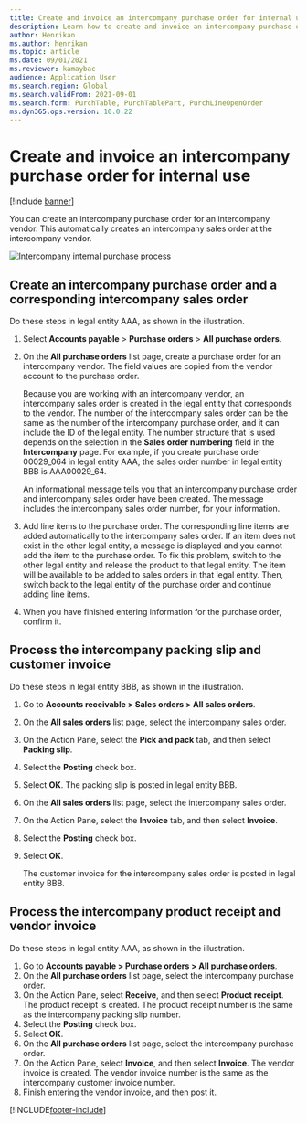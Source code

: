 ```yaml
---
title: Create and invoice an intercompany purchase order for internal use
description: Learn how to create and invoice an intercompany purchase order for internal use, including a step-by-step process for creating purchase orders.
author: Henrikan
ms.author: henrikan
ms.topic: article
ms.date: 09/01/2021
ms.reviewer: kamaybac
audience: Application User
ms.search.region: Global
ms.search.validFrom: 2021-09-01
ms.search.form: PurchTable, PurchTablePart, PurchLineOpenOrder
ms.dyn365.ops.version: 10.0.22
---
```


# Create and invoice an intercompany purchase order for internal use

[!include [banner](../../includes/banner.md)]

You can create an intercompany purchase order for an intercompany vendor. This automatically creates an intercompany sales order at the intercompany vendor.

![Intercompany internal purchase process](media/intercompanypurchaseprocess.png)

## Create an intercompany purchase order and a corresponding intercompany sales order

Do these steps in legal entity AAA, as shown in the illustration.

1. Select **Accounts payable** \> **Purchase orders** \> **All purchase orders**.
1. On the **All purchase orders** list page, create a purchase order for an intercompany vendor. The field values are copied from the vendor account to the purchase order.

    Because you are working with an intercompany vendor, an intercompany sales order is created in the legal entity that corresponds to the vendor. The number of the intercompany sales order can be the same as the number of the intercompany purchase order, and it can include the ID of the legal entity. The number structure that is used depends on the selection in the **Sales order numbering** field in the **Intercompany** page. For example, if you create purchase order 00029\_064 in legal entity AAA, the sales order number in legal entity BBB is AAA00029\_64.

    An informational message tells you that an intercompany purchase order and intercompany sales order have been created. The message includes the intercompany sales order number, for your information.

1. Add line items to the purchase order. The corresponding line items are added automatically to the intercompany sales order. If an item does not exist in the other legal entity, a message is displayed and you cannot add the item to the purchase order. To fix this problem, switch to the other legal entity and release the product to that legal entity. The item will be available to be added to sales orders in that legal entity. Then, switch back to the legal entity of the purchase order and continue adding line items.
1. When you have finished entering information for the purchase order, confirm it.

## Process the intercompany packing slip and customer invoice

Do these steps in legal entity BBB, as shown in the illustration.

1. Go to **Accounts receivable \> Sales orders \> All sales orders**.
1. On the **All sales orders** list page, select the intercompany sales order.
1. On the Action Pane, select the **Pick and pack** tab, and then select **Packing slip**.
1. Select the **Posting** check box.
1. Select **OK**. The packing slip is posted in legal entity BBB.
1. On the **All sales orders** list page, select the intercompany sales order.
1. On the Action Pane, select the **Invoice** tab, and then select **Invoice**.
1. Select the **Posting** check box.
1. Select **OK**.

    The customer invoice for the intercompany sales order is posted in legal entity BBB.

## Process the intercompany product receipt and vendor invoice

Do these steps in legal entity AAA, as shown in the illustration.

1. Go to **Accounts payable \> Purchase orders \> All purchase orders**.
1. On the **All purchase orders** list page, select the intercompany purchase order.
1. On the Action Pane, select **Receive**, and then select **Product receipt**. The product receipt is created. The product receipt number is the same as the intercompany packing slip number.
1. Select the **Posting** check box.
1. Select **OK**.
1. On the **All purchase orders** list page, select the intercompany purchase order.
1. On the Action Pane, select **Invoice**, and then select **Invoice**. The vendor invoice is created. The vendor invoice number is the same as the intercompany customer invoice number.
1. Finish entering the vendor invoice, and then post it.

[!INCLUDE[footer-include](../../includes/footer-banner.md)]
